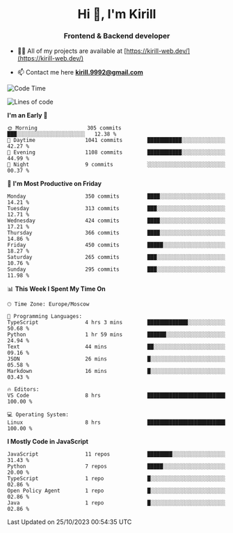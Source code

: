 <h1 align="center">Hi 👋, I'm Kirill</h1>
<h3 align="center">Frontend & Backend developer</h3>

- 👨‍💻 All of my projects are available at [https://kirill-web.dev/](https://kirill-web.dev/)

- 📫 Contact me here **kirill.9992@gmail.com**











<!--START_SECTION:waka-->
![Code Time](http://img.shields.io/badge/Code%20Time-1%2C495%20hrs%2010%20mins-blue)

![Lines of code](https://img.shields.io/badge/From%20Hello%20World%20I%27ve%20Written-4.0%20million%20lines%20of%20code-blue)

**I'm an Early 🐤** 

```text
🌞 Morning                305 commits         ███░░░░░░░░░░░░░░░░░░░░░░   12.38 % 
🌆 Daytime                1041 commits        ███████████░░░░░░░░░░░░░░   42.27 % 
🌃 Evening                1108 commits        ███████████░░░░░░░░░░░░░░   44.99 % 
🌙 Night                  9 commits           ░░░░░░░░░░░░░░░░░░░░░░░░░   00.37 % 
```
📅 **I'm Most Productive on Friday** 

```text
Monday                   350 commits         ████░░░░░░░░░░░░░░░░░░░░░   14.21 % 
Tuesday                  313 commits         ███░░░░░░░░░░░░░░░░░░░░░░   12.71 % 
Wednesday                424 commits         ████░░░░░░░░░░░░░░░░░░░░░   17.21 % 
Thursday                 366 commits         ████░░░░░░░░░░░░░░░░░░░░░   14.86 % 
Friday                   450 commits         █████░░░░░░░░░░░░░░░░░░░░   18.27 % 
Saturday                 265 commits         ███░░░░░░░░░░░░░░░░░░░░░░   10.76 % 
Sunday                   295 commits         ███░░░░░░░░░░░░░░░░░░░░░░   11.98 % 
```


📊 **This Week I Spent My Time On** 

```text
🕑︎ Time Zone: Europe/Moscow

💬 Programming Languages: 
TypeScript               4 hrs 3 mins        █████████████░░░░░░░░░░░░   50.68 % 
Python                   1 hr 59 mins        ██████░░░░░░░░░░░░░░░░░░░   24.94 % 
Text                     44 mins             ██░░░░░░░░░░░░░░░░░░░░░░░   09.16 % 
JSON                     26 mins             █░░░░░░░░░░░░░░░░░░░░░░░░   05.58 % 
Markdown                 16 mins             █░░░░░░░░░░░░░░░░░░░░░░░░   03.43 % 

🔥 Editors: 
VS Code                  8 hrs               █████████████████████████   100.00 % 

💻 Operating System: 
Linux                    8 hrs               █████████████████████████   100.00 % 
```

**I Mostly Code in JavaScript** 

```text
JavaScript               11 repos            ████████░░░░░░░░░░░░░░░░░   31.43 % 
Python                   7 repos             █████░░░░░░░░░░░░░░░░░░░░   20.00 % 
TypeScript               1 repo              █░░░░░░░░░░░░░░░░░░░░░░░░   02.86 % 
Open Policy Agent        1 repo              █░░░░░░░░░░░░░░░░░░░░░░░░   02.86 % 
Java                     1 repo              █░░░░░░░░░░░░░░░░░░░░░░░░   02.86 % 
```




 Last Updated on 25/10/2023 00:54:35 UTC
<!--END_SECTION:waka-->
